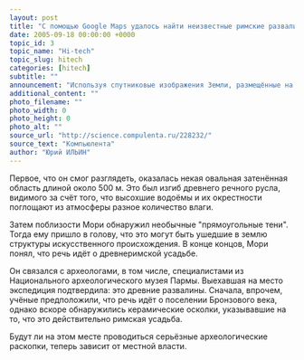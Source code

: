 ```yaml
---
layout: post
title: "С помощью Google Maps удалось найти неизвестные римские развалины"
date: 2005-09-18 00:00:00 +0000
topic_id: 3
topic_name: "Hi-tech"
topic_slug: hitech
categories: [hitech]
subtitle: ""
announcement: "Используя спутниковые изображения Земли, размещённые на Google Maps и Google Earth, итальянский программист Лука Мори обнаружил в окрестностях своего родного города Сорболы (неподалёку от Пармы) останки древнего римского поселения."
additional_content: ""
photo_filename: ""
photo_width: 0
photo_height: 0
photo_alt: ""
source_url: "http://science.compulenta.ru/228232/"
source_text: "Компьюлента"
author: "Юрий ИЛЬИН"
---
```

Первое, что он смог разглядеть, оказалась некая овальная затенённая область длиной около 500 м. Это был изгиб древнего речного русла, видимого за счёт того, что высохшие водоёмы и их окрестности поглощают из атмосферы разное количество влаги.

Затем поблизости Мори обнаружил необычные "прямоугольные тени". Тогда ему пришло в голову, что это могут быть ушедшие в землю структуры искусственного происхождения. В конце концов, Мори понял, что речь идёт о древнеримской усадьбе.

Он связался с археологами, в том числе, специалистами из Национального археологического музея Пармы. Выехавшая на место экспедиция подтвердила: это древние развалины. Сначала, впрочем, учёные предположили, что речь идёт о поселении Бронзового века, однако вскоре обнаружились керамические осколки, указывавшие на то, что это действительно римская усадьба.

Будут ли на этом месте проводиться серьёзные археологические раскопки, теперь зависит от местной власти.
